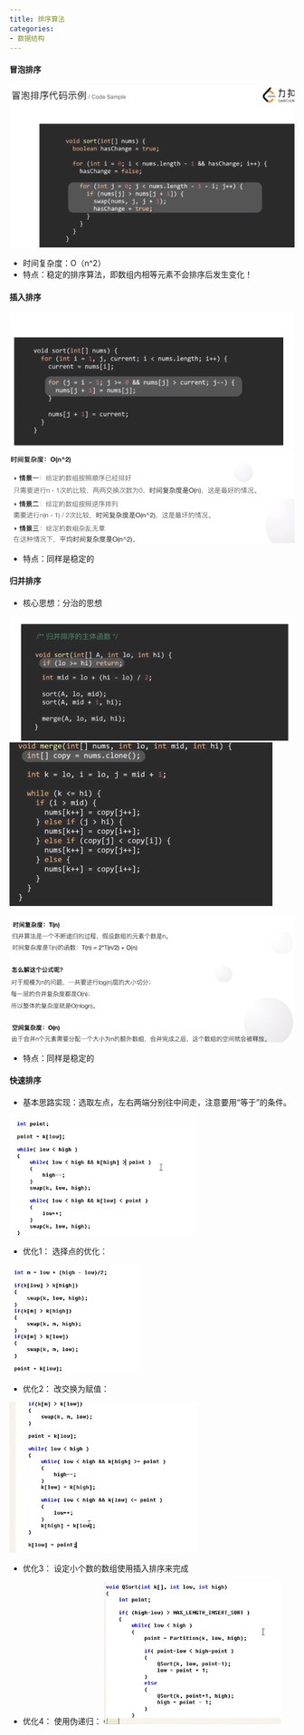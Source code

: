```yaml
---
title: 排序算法
categories:
- 数据结构
---
```


#### 冒泡排序

![冒泡排序示例:](/img/1585903822933.png)

* 时间复杂度：O（n^2）
* 特点：稳定的排序算法，即数组内相等元素不会排序后发生变化！

#### 插入排序


![插入排序示例](/img/1585907380155.png)
![插入排序时间复杂度](/img/1585908731720.png)

* 特点：同样是稳定的

#### 归并排序

* 核心思想：分治的思想

![归并排序代码1](/img/1585908824999.png)
![归并排序代码2](/img/1585908857419.png)

![复杂度分析](/img/1585909201370.png)

* 特点：同样是稳定的

#### 快速排序

* 基本思路实现：选取左点，左右两端分别往中间走，注意要用“等于”的条件。

![基本的快排的Partition函数实现](/img/1586247034757.png)


* 优化1： 选择点的优化：

![选点优化的快排Partition函数](/img/1586247286704.png)

* 优化2： 改交换为赋值：

![交换换赋值的优化的快排Partition函数](/img/1586247445746.png)

* 优化3： 设定小个数的数组使用插入排序来完成

* 优化4： 使用伪递归：
![伪递归优化快排](/img/1586248831375.png)

